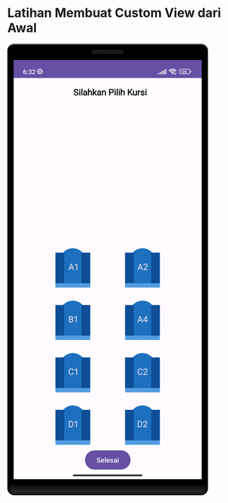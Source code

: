 # Latihan Membuat Custom View dari Awal
![alt text](https://github.com/syafiqfajrianemha/ticketing-apps/blob/main/Screenshot_20230912_063308.png?raw=true)
